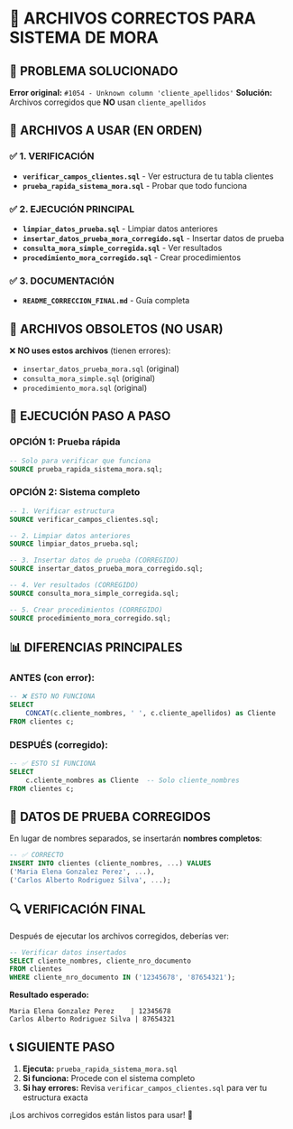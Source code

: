 # 📁 ARCHIVOS CORRECTOS PARA SISTEMA DE MORA

## 🚨 PROBLEMA SOLUCIONADO

**Error original:** `#1054 - Unknown column 'cliente_apellidos'`
**Solución:** Archivos corregidos que **NO** usan `cliente_apellidos`

## 📂 ARCHIVOS A USAR (EN ORDEN)

### ✅ **1. VERIFICACIÓN**
- **`verificar_campos_clientes.sql`** - Ver estructura de tu tabla clientes
- **`prueba_rapida_sistema_mora.sql`** - Probar que todo funciona

### ✅ **2. EJECUCIÓN PRINCIPAL**
- **`limpiar_datos_prueba.sql`** - Limpiar datos anteriores
- **`insertar_datos_prueba_mora_corregido.sql`** - Insertar datos de prueba
- **`consulta_mora_simple_corregida.sql`** - Ver resultados
- **`procedimiento_mora_corregido.sql`** - Crear procedimientos

### ✅ **3. DOCUMENTACIÓN**
- **`README_CORRECCION_FINAL.md`** - Guía completa

## 🔴 ARCHIVOS OBSOLETOS (NO USAR)

❌ **NO uses estos archivos** (tienen errores):
- `insertar_datos_prueba_mora.sql` (original)
- `consulta_mora_simple.sql` (original)
- `procedimiento_mora.sql` (original)

## 🚀 EJECUCIÓN PASO A PASO

### **OPCIÓN 1: Prueba rápida**
```sql
-- Solo para verificar que funciona
SOURCE prueba_rapida_sistema_mora.sql;
```

### **OPCIÓN 2: Sistema completo**
```sql
-- 1. Verificar estructura
SOURCE verificar_campos_clientes.sql;

-- 2. Limpiar datos anteriores
SOURCE limpiar_datos_prueba.sql;

-- 3. Insertar datos de prueba (CORREGIDO)
SOURCE insertar_datos_prueba_mora_corregido.sql;

-- 4. Ver resultados (CORREGIDO)
SOURCE consulta_mora_simple_corregida.sql;

-- 5. Crear procedimientos (CORREGIDO)
SOURCE procedimiento_mora_corregido.sql;
```

## 📊 DIFERENCIAS PRINCIPALES

### **ANTES (con error):**
```sql
-- ❌ ESTO NO FUNCIONA
SELECT 
    CONCAT(c.cliente_nombres, ' ', c.cliente_apellidos) as Cliente
FROM clientes c;
```

### **DESPUÉS (corregido):**
```sql
-- ✅ ESTO SÍ FUNCIONA
SELECT 
    c.cliente_nombres as Cliente  -- Solo cliente_nombres
FROM clientes c;
```

## 🎯 DATOS DE PRUEBA CORREGIDOS

En lugar de nombres separados, se insertarán **nombres completos**:

```sql
-- ✅ CORRECTO
INSERT INTO clientes (cliente_nombres, ...) VALUES
('Maria Elena Gonzalez Perez', ...),
('Carlos Alberto Rodriguez Silva', ...);
```

## 🔍 VERIFICACIÓN FINAL

Después de ejecutar los archivos corregidos, deberías ver:

```sql
-- Verificar datos insertados
SELECT cliente_nombres, cliente_nro_documento 
FROM clientes 
WHERE cliente_nro_documento IN ('12345678', '87654321');
```

**Resultado esperado:**
```
Maria Elena Gonzalez Perez    | 12345678
Carlos Alberto Rodriguez Silva | 87654321
```

## 📞 SIGUIENTE PASO

1. **Ejecuta:** `prueba_rapida_sistema_mora.sql`
2. **Si funciona:** Procede con el sistema completo
3. **Si hay errores:** Revisa `verificar_campos_clientes.sql` para ver tu estructura exacta

¡Los archivos corregidos están listos para usar! 🎉 